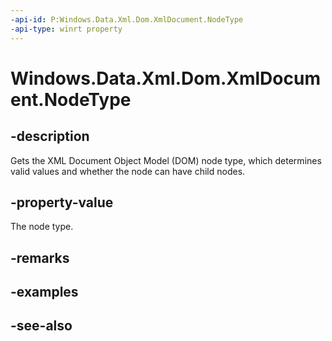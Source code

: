 ----api-id: P:Windows.Data.Xml.Dom.XmlDocument.NodeType
-api-type: winrt property
---<!-- Property syntaxpublic Windows.Data.Xml.Dom.NodeType NodeType { get; }--># Windows.Data.Xml.Dom.XmlDocument.NodeType## -descriptionGets the XML Document Object Model (DOM) node type, which determines valid values and whether the node can have child nodes.## -property-valueThe node type.## -remarks## -examples## -see-also